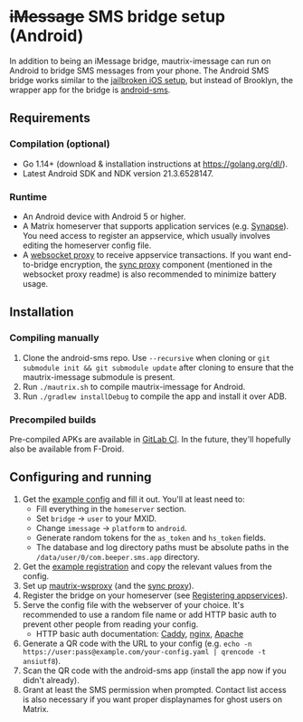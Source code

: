 # ~~iMessage~~ SMS bridge setup (Android)
In addition to being an iMessage bridge, mautrix-imessage can run on Android to
bridge SMS messages from your phone. The Android SMS bridge works similar to
the [jailbroken iOS setup], but instead of Brooklyn, the wrapper app for the
bridge is [android-sms].

[jailbroken iOS setup]: ../ios/setup.md
[android-sms]: https://gitlab.com/beeper/android-sms

## Requirements
### Compilation (optional)
* Go 1.14+ (download & installation instructions at <https://golang.org/dl/>).
* Latest Android SDK and NDK version 21.3.6528147.

### Runtime
* An Android device with Android 5 or higher.
* A Matrix homeserver that supports application services (e.g. [Synapse](https://github.com/matrix-org/synapse)).
  You need access to register an appservice, which usually involves editing the homeserver config file.
* A [websocket proxy](https://github.com/mautrix/wsproxy) to receive appservice
  transactions. If you want end-to-bridge encryption, the [sync proxy] component
  (mentioned in the websocket proxy readme) is also recommended to minimize
  battery usage.

[sync proxy]: https://github.com/mautrix/syncproxy

## Installation

### Compiling manually
1. Clone the android-sms repo. Use `--recursive` when cloning or
   `git submodule init && git submodule update` after cloning to ensure that
   the mautrix-imessage submodule is present.
2. Run `./mautrix.sh` to compile mautrix-imessage for Android.
3. Run `./gradlew installDebug` to compile the app and install it over ADB.

### Precompiled builds
Pre-compiled APKs are available in [GitLab CI]. In the future, they'll
hopefully also be available from F-Droid.

[GitLab CI]: https://gitlab.com/beeper/android-sms/-/pipelines

## Configuring and running
1. Get the [example config] and fill it out. You'll at least need to:
   * Fill everything in the `homeserver` section.
   * Set `bridge` -> `user` to your MXID.
   * Change `imessage` -> `platform` to `android`.
   * Generate random tokens for the `as_token` and `hs_token` fields.
   * The database and log directory paths must be absolute paths in the
     `/data/user/0/com.beeper.sms.app` directory.
2. Get the [example registration] and copy the relevant values from the config.
3. Set up [mautrix-wsproxy](https://github.com/mautrix/wsproxy)
   (and the [sync proxy](https://github.com/mautrix/syncproxy)).
4. Register the bridge on your homeserver (see [Registering appservices]).
5. Serve the config file with the webserver of your choice. It's recommended
   to use a random file name or add HTTP basic auth to prevent other people
   from reading your config.
   * HTTP basic auth documentation:
     [Caddy](https://caddyserver.com/docs/caddyfile/directives/basicauth),
     [nginx](https://docs.nginx.com/nginx/admin-guide/security-controls/configuring-http-basic-authentication/),
     [Apache](https://httpd.apache.org/docs/2.4/howto/auth.html)
6. Generate a QR code with the URL to your config
   (e.g. `echo -n https://user:pass@example.com/your-config.yaml | qrencode -t ansiutf8`).
7. Scan the QR code with the android-sms app (install the app now if you didn't already).
8. Grant at least the SMS permission when prompted. Contact list access is also
   necessary if you want proper displaynames for ghost users on Matrix.

[example config]: https://github.com/mautrix/imessage/blob/master/example-config.yaml
[example registration]: https://github.com/mautrix/imessage/blob/master/example-registration.yaml
[Registering appservices]: ../../../general/registering-appservices.md
